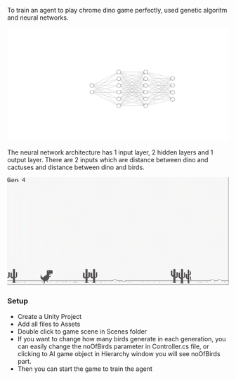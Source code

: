 To train an agent to play chrome dino game perfectly, used genetic algoritm and neural networks. 

![](nn.svg)

The neural network architecture has 1 input layer, 2 hidden layers and 1 output layer. There are 2 inputs which are distance between dino and cactuses and distance between dino and birds.



![](chromeDino.gif)

### Setup
- Create a Unity Project
- Add all files to Assets
- Double click to game scene in Scenes folder
- If you want to change how many birds generate in each generation, you can easily change the noOfBirds parameter in Controller.cs file, or clicking to AI game object in Hierarchy window you will see noOfBirds part.
- Then you can start the game to train the agent

